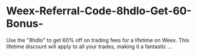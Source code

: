 # Weex-Referral-Code-8hdlo-Get-60-Bonus-
Use the  "8hdlo" to get 60% off on trading fees for a lifetime on Weex. This lifetime discount will apply to all your trades, making it a fantastic ...
